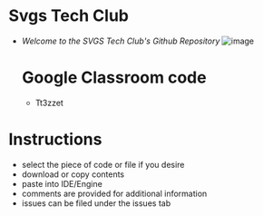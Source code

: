 # Svgs Tech Club
- *Welcome to the SVGS Tech Club's Github Repository*
![image](https://images.gutefrage.net/media/fragen/bilder/am-besten-lua-sprache-lernen-scripten/0_big.png?v=1638911864000)

  # Google Classroom code
    - Tt3zzet



# Instructions
- select the piece of code or file if you desire
- download or copy contents 
- paste into IDE/Engine
- comments are provided for additional information
- issues can be filed under the issues tab

